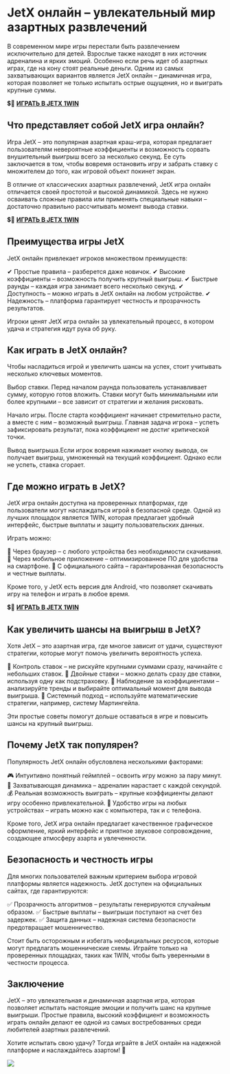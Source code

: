 # JetX онлайн – увлекательный мир азартных развлечений

В современном мире игры перестали быть развлечением исключительно для детей. Взрослые также находят в них источник адреналина и ярких эмоций. Особенно если речь идет об азартных играх, где на кону стоят реальные деньги. Одним из самых захватывающих вариантов является JetX онлайн – динамичная игра, которая позволяет не только испытать острые ощущения, но и выиграть крупные суммы.

💲🎰 [**ИГРАТЬ В JETX 1WIN**](https://clck.ru/3FnPtu "**ИГРАТЬ В JETX 1WIN**")

## Что представляет собой JetX игра онлайн?

Игра JetX – это популярная азартная краш-игра, которая предлагает пользователям невероятные коэффициенты и возможность сорвать внушительный выигрыш всего за несколько секунд. Ее суть заключается в том, чтобы вовремя остановить игру и забрать ставку с множителем до того, как игровой объект покинет экран.

В отличие от классических азартных развлечений, JetX игра онлайн отличается своей простотой и высокой динамикой. Здесь не нужно осваивать сложные правила или применять специальные навыки – достаточно правильно рассчитывать момент вывода ставки.

💲🎰 [**ИГРАТЬ В JETX 1WIN**](https://clck.ru/3FnPtu "**ИГРАТЬ В JETX 1WIN**")

## Преимущества игры JetX

JetX онлайн привлекает игроков множеством преимуществ:

✔ Простые правила – разберется даже новичок.
✔ Высокие коэффициенты – возможность получить крупный выигрыш.
✔ Быстрые раунды – каждая игра занимает всего несколько секунд.
✔ Доступность – можно играть в JetX онлайн на любом устройстве.
✔ Надежность – платформа гарантирует честность и прозрачность результатов.

Игроки ценят JetX игра онлайн за увлекательный процесс, в котором удача и стратегия идут рука об руку.

## Как играть в JetX онлайн?

Чтобы насладиться игрой и увеличить шансы на успех, стоит учитывать несколько ключевых моментов.

Выбор ставки. Перед началом раунда пользователь устанавливает сумму, которую готов вложить. Ставки могут быть минимальными или более крупными – все зависит от стратегии и желания рисковать.

Начало игры. После старта коэффициент начинает стремительно расти, а вместе с ним – возможный выигрыш. Главная задача игрока – успеть зафиксировать результат, пока коэффициент не достиг критической точки.

Вывод выигрыша.Если игрок вовремя нажимает кнопку вывода, он получает выигрыш, умноженный на текущий коэффициент. Однако если не успеть, ставка сгорает.

## Где можно играть в JetX?

JetX игра онлайн доступна на проверенных платформах, где пользователи могут наслаждаться игрой в безопасной среде. Одной из лучших площадок является 1WIN, которая предлагает удобный интерфейс, быстрые выплаты и защиту пользовательских данных.

Играть можно:

📌 Через браузер – с любого устройства без необходимости скачивания.
📌 Через мобильное приложение – оптимизированное ПО для удобства на смартфоне.
📌 С официального сайта – гарантированная безопасность и честные выплаты.

Кроме того, у JetX есть версия для Android, что позволяет скачивать игру на телефон и играть в любое время.

💲🎰 [**ИГРАТЬ В JETX 1WIN**](https://clck.ru/3FnPtu "**ИГРАТЬ В JETX 1WIN**")

## Как увеличить шансы на выигрыш в JetX?

Хотя JetX – это азартная игра, где многое зависит от удачи, существуют стратегии, которые могут помочь увеличить вероятность успеха.

🔹 Контроль ставок – не рискуйте крупными суммами сразу, начинайте с небольших ставок.
🔹 Двойные ставки – можно делать сразу две ставки, используя одну как подстраховку.
🔹 Наблюдение за коэффициентами – анализируйте тренды и выбирайте оптимальный момент для вывода выигрыша.
🔹 Системный подход – используйте математические стратегии, например, систему Мартингейла.

Эти простые советы помогут дольше оставаться в игре и повысить шансы на крупный выигрыш.

## Почему JetX так популярен?

Популярность JetX онлайн обусловлена несколькими факторами:

🎮 Интуитивно понятный геймплей – освоить игру можно за пару минут.
🚀 Захватывающая динамика – адреналин нарастает с каждой секундой.
💰 Реальная возможность выиграть – крупные коэффициенты делают игру особенно привлекательной.
📱 Удобство игры на любых устройствах – играть можно как с компьютера, так и с телефона.

Кроме того, JetX игра онлайн предлагает качественное графическое оформление, яркий интерфейс и приятное звуковое сопровождение, создающее атмосферу азарта и увлеченности.

## Безопасность и честность игры

Для многих пользователей важным критерием выбора игровой платформы является надежность. JetX доступен на официальных сайтах, где гарантируются:

✅ Прозрачность алгоритмов – результаты генерируются случайным образом.
✅ Быстрые выплаты – выигрыши поступают на счет без задержек.
✅ Защита данных – надежная система безопасности предотвращает мошенничество.

Стоит быть осторожным и избегать неофициальных ресурсов, которые могут предлагать мошеннические схемы. Играйте только на проверенных площадках, таких как 1WIN, чтобы быть уверенными в честности процесса.

## Заключение

JetX – это увлекательная и динамичная азартная игра, которая позволяет испытать настоящие эмоции и получить шанс на крупные выигрыши. Простые правила, высокий коэффициент и возможность играть онлайн делают ее одной из самых востребованных среди любителей азартных развлечений.

Хотите испытать свою удачу? Тогда играйте в JetX онлайн на надежной платформе и наслаждайтесь азартом! 🚀

[![](https://i.ibb.co/FhGdLjJ/JetX.jpg)](https://clck.ru/3FnPtu)
